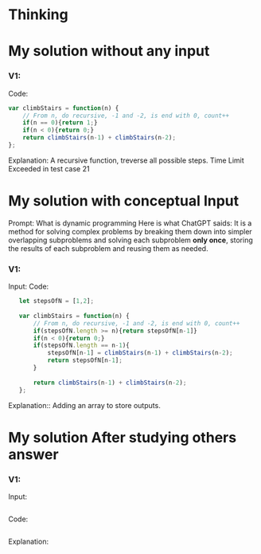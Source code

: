 


# Thinking



# My solution without any input

### V1:
Code:
```js
var climbStairs = function(n) {
    // From n, do recursive, -1 and -2, is end with 0, count++
    if(n == 0){return 1;}
    if(n < 0){return 0;}
    return climbStairs(n-1) + climbStairs(n-2);
};
```
Explanation:
A recursive function, treverse all possible steps.
Time Limit Exceeded in test case 21

# My solution with conceptual Input


Prompt: What is dynamic programming
Here is what ChatGPT saids:
It is a method for solving complex problems by breaking them down into simpler overlapping subproblems and solving each subproblem **only once**, storing the results of each subproblem and reusing them as needed. 

### V1: 
Input:
Code:
```js
   let stepsOfN = [1,2];
   
   var climbStairs = function(n) {
       // From n, do recursive, -1 and -2, is end with 0, count++
       if(stepsOfN.length >= n){return stepsOfN[n-1]}
       if(n < 0){return 0;}
       if(stepsOfN.length == n-1){
           stepsOfN[n-1] = climbStairs(n-1) + climbStairs(n-2);
           return stepsOfN[n-1];
       }
   
       return climbStairs(n-1) + climbStairs(n-2);
   };  
```
Explanation::
Adding an array to store outputs.
# My solution After studying others answer

### V1: 
Input:
```js

```
Code:
```js

```
Explanation:
